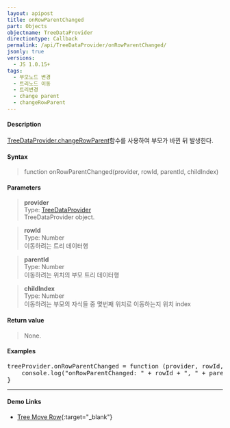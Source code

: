 ```yaml
---
layout: apipost
title: onRowParentChanged
part: Objects
objectname: TreeDataProvider
directiontype: Callback
permalink: /api/TreeDataProvider/onRowParentChanged/
jsonly: true
versions:
  - JS 1.0.15+
tags:
  - 부모노드 변경
  - 트리노드 이동
  - 트리변경
  - change parent
  - changeRowParent
---
```



#### Description

 [TreeDataProvider.changeRowParent](/api/TreeDataProvider/changeRowParent/)함수를 사용하여 부모가 바뀐 뒤 발생한다. 

#### Syntax

> function onRowParentChanged(provider, rowId, parentId, childIndex)  

#### Parameters

> **provider**  
> Type: [TreeDataProvider](/api/TreeDataProvider/)  
> TreeDataProvider object.   

> **rowId**    
> Type: Number    
> 이동하려는 트리 데이터행   

> **parentId**    
> Type: Number    
> 이동하려는 위치의 부모 트리 데이터행       

> **childIndex**    
> Type: Number    
> 이동하려는 부모의 자식들 중 몇번째 위치로 이동하는지 위치 index  

#### Return value

> None. 

#### Examples 

<pre class="prettyprint">
treeProvider.onRowParentChanged = function (provider, rowId, parentId, childIndex)  {
    console.log("onRowParentChanged: " + rowId + ", " + parentId + ", " + childIndex);
}
</pre>

---

#### Demo Links

* [Tree Move Row](http://demo.realgrid.com/Tree/TreeNodeControl){:target="_blank"} 